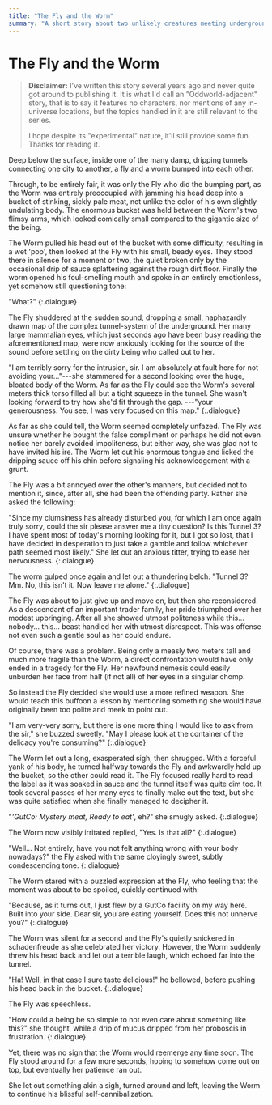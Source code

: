 ```yaml
---
title: "The Fly and the Worm"
summary: "A short story about two unlikely creatures meeting underground."
---
```


# The Fly and the Worm

> **Disclaimer:** I've written this story several years ago and never
> quite got around to publishing it. It is what I'd call an
> "Oddworld-adjacent" story, that is to say it features no characters,
> nor mentions of any in-universe locations, but the topics handled in
> it are still relevant to the series.
> 
> I hope despite its "experimental" nature, it'll still provide some
> fun. Thanks for reading it.

Deep below the surface, inside one of the many damp, dripping tunnels
connecting one city to another, a fly and a worm bumped into each
other.

Through, to be entirely fair, it was only the Fly who did the bumping
part, as the Worm was entirely preoccupied with jamming his head deep
into a bucket of stinking, sickly pale meat, not unlike the color of
his own slightly undulating body. The enormous bucket was held between
the Worm's two flimsy arms, which looked comically small compared to
the gigantic size of the being.

The Worm pulled his head out of the bucket with some difficulty,
resulting in a wet 'pop', then looked at the Fly with his small, beady
eyes. They stood there in silence for a moment or two, the quiet
broken only by the occasional drip of sauce splattering against the
rough dirt floor. Finally the worm opened his foul-smelling mouth and
spoke in an entirely emotionless, yet somehow still questioning tone:

"What?"
{:.dialogue}

The Fly shuddered at the sudden sound, dropping a small, haphazardly
drawn map of the complex tunnel-system of the underground. Her many
large mammalian eyes, which just seconds ago have been busy reading
the aforementioned map, were now anxiously looking for the source of
the sound before settling on the dirty being who called out to her.

"I am terribly sorry for the intrusion, sir. I am absolutely at fault
here for not avoiding your..."---she stammered for a second looking
over the huge, bloated body of the Worm. As far as the Fly could see
the Worm's several meters thick torso filled all but a tight squeeze
in the tunnel. She wasn't looking forward to try how she'd fit through
the gap. ---"your generousness. You see, I was very focused on this
map."
{:.dialogue}
  
As far as she could tell, the Worm seemed completely unfazed. The Fly
was unsure whether he bought the false compliment or perhaps he did
not even notice her barely avoided impoliteness, but either way, she
was glad not to have invited his ire. The Worm let out his enormous
tongue and licked the dripping sauce off his chin before signaling
his acknowledgement with a grunt.

The Fly was a bit annoyed over the other's manners, but decided not to
mention it, since, after all, she had been the offending party.
Rather she asked the following:

"Since my clumsiness has already disturbed you, for which I am once
again truly sorry, could the sir please answer me a tiny question? Is
this Tunnel 3? I have spent most of today's morning looking for it,
but I got so lost, that I have decided in desperation to just take a
gamble and follow whichever path seemed most likely." She let out an
anxious titter, trying to ease her nervousness.
{:.dialogue}

The worm gulped once again and let out a thundering belch. "Tunnel 3?
Mm. No, this isn't it. Now leave me alone." 
{:.dialogue}

The Fly was about to just give up and move on, but then she
reconsidered. As a descendant of an important trader family, her pride
triumphed over her modest upbringing. After all she showed utmost
politeness while this... nobody... this... beast handled her with
utmost disrespect. This was offense not even such a gentle soul as
her could endure.

Of course, there was a problem. Being only a measly two meters tall
and much more fragile than the Worm, a direct confrontation would have
only ended in a tragedy for the Fly. Her newfound nemesis could easily
unburden her face from half (if not all) of her eyes in a singular
chomp. 

So instead the Fly decided she would use a more refined weapon. She
would teach this buffoon a lesson by mentioning something she would
have originally been too polite and meek to point out.

"I am very-very sorry, but there is one more thing I would like to ask
from the sir," she buzzed sweetly. "May I please look at the container
of the delicacy you're consuming?"
{:.dialogue}
  
The Worm let out a long, exasperated sigh, then shrugged. With a
forceful yank of his body, he turned halfway towards the Fly and
awkwardly held up the bucket, so the other could read it. The Fly
focused really hard to read the label as it was soaked in sauce and
the tunnel itself was quite dim too. It took several passes of her
many eyes to finally make out the text, but she was quite satisfied
when she finally managed to decipher it.

"*'GutCo: Mystery meat, Ready to eat'*, eh?" she smugly asked.
{:.dialogue}

The Worm now visibly irritated replied, "Yes. Is that all?"
{:.dialogue}

"Well... Not entirely, have you not felt anything wrong with your body
nowadays?" the Fly asked with the same cloyingly sweet, subtly
condescending tone.
{:.dialogue}
  
The Worm stared with a puzzled expression at the Fly, who feeling that
the moment was about to be spoiled, quickly continued with:

"Because, as it turns out, I just flew by a GutCo facility on my way
here. Built into your side. Dear sir, you are eating yourself. Does
this not unnerve you?"
{:.dialogue}
  
The Worm was silent for a second and the Fly's quietly snickered in
schadenfreude as she celebrated her victory. However, the Worm
suddenly threw his head back and let out a terrible laugh, which
echoed far into the tunnel.
  
"Ha! Well, in that case I sure taste delicious!" he bellowed, before pushing
his head back in the bucket.
{:.dialogue}
  
The Fly was speechless. 

"How could a being be so simple to not even care about something like
this?" she thought, while a drip of mucus dripped from her proboscis
in frustration.
{:.dialogue}

Yet, there was no sign that the Worm would reemerge any time soon. The
Fly stood around for a few more seconds, hoping to somehow come out
on top, but eventually her patience ran out.

She let out something akin a sigh, turned around and left, leaving the
Worm to continue his blissful self-cannibalization.
